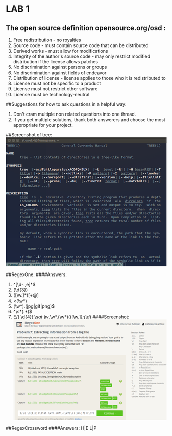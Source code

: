 LAB 1
=====

## The open source definition opensource.org/osd :
1. Free redistribution - no royalties
2. Source code - must contain source code that can be distributed
3. Derived works - must allow for modifications
4. Integrity of the author's source code - may only restrict modified distribution if the license allows patches
5. No discrimination against persons or groups
6. No discrimination against fields of endeavor
7. Distribution of license - license applies to those who it is redistributed to
8. License must not be specific to a product
9. License must not restrict other software
10. License must be technology-neutral

##Suggestions for how to ask questions in a helpful way:
1. Don't cram multiple non related questions into one thread.
2. If you get multiple solutions, thank both answerers and choose the most appropriate for your project.

##Screenshot of tree:
![Tree](../images/tree.png)

##RegexOne:
####Answers:
1. ^[\d-.,e]*$
2. (\d{3})
3. ([\w.]*)[+@]
4. <(\w*)
5. (\w*)\.(jpg|gif|png)$
6. ^\s*(.*)$
7. E/\( \d{4}\):\s*at \w*\.\w*\.(\w*)\(([\w.]*):(\d*)
####Screenshot:
![RegexOne](../images/regexone.png)

##RegexCrossword
####Answers:
H|E
L|P
